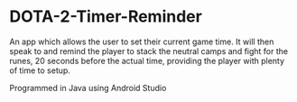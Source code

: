 # DOTA-2-Timer-Reminder

An app which allows the user to set their current game time. It will then speak to and remind the player to stack the neutral camps and fight for the runes, 20 seconds before the actual time, providing the player with plenty of time to setup.

Programmed in Java using Android Studio
